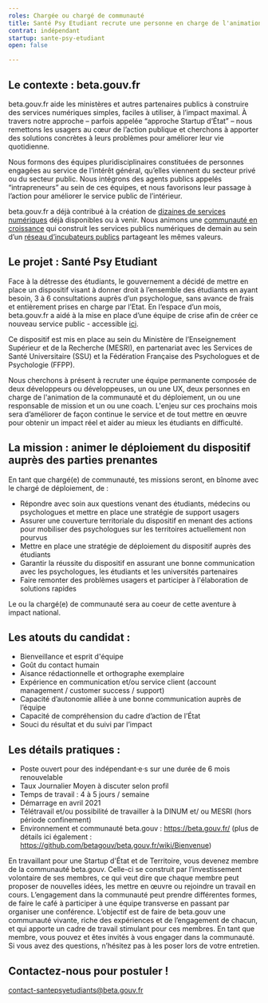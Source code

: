 ```yaml
---
roles: Chargée ou chargé de communauté
title: Santé Psy Etudiant recrute une personne en charge de l'animation de communauté
contrat: indépendant
startup: sante-psy-etudiant
open: false

---
```


## Le contexte : beta.gouv.fr

beta.gouv.fr aide les ministères et autres partenaires publics à construire des services numériques simples, faciles à utiliser, à l’impact maximal. À travers notre approche – parfois appelée “approche Startup d’État” – nous remettons les usagers au cœur de l’action publique et cherchons à apporter des solutions concrètes à leurs problèmes pour améliorer leur vie quotidienne.

Nous formons des équipes pluridisciplinaires constituées de personnes engagées au service de l’intérêt général, qu’elles viennent du secteur privé ou du secteur public. Nous intégrons des agents publics appelés “intrapreneurs” au sein de ces équipes, et nous favorisons leur passage à l’action pour améliorer le service public de l’intérieur.

beta.gouv.fr a déjà contribué à la création de [dizaines de services numériques](https://beta.gouv.fr/startups/)
 déjà disponibles ou à venir. Nous animons une [communauté en croissance](https://beta.gouv.fr/communaute/) qui construit les services publics numériques de demain au sein d’un [réseau d’incubateurs publics](https://beta.gouv.fr/incubateurs/) partageant les mêmes valeurs.

## Le projet : Santé Psy Etudiant
Face à la détresse des étudiants, le gouvernement a décidé de mettre en place un dispositif visant à donner droit à l’ensemble des étudiants en ayant besoin, 3 à 6 consultations auprès d’un psychologue, sans avance de frais et entièrement prises en charge par l’Etat. En l’espace d’un mois, beta.gouv.fr a aidé à la mise en place d’une équipe de crise afin de créer ce nouveau service public  - accessible [ici](http://santepsy.etudiant.gouv.fr).

Ce dispositif est mis en place au sein du Ministère de l’Enseignement Supérieur et de la Recherche (MESRI), en partenariat avec les Services de Santé Universitaire  (SSU) et la Fédération Française des Psychologues et de Psychologie (FFPP).

Nous cherchons à présent à recruter une équipe permanente composée de deux développeurs ou développeuses, un ou une UX, deux personnes en charge de l'animation de la communauté et du déploiement, un ou une responsable de mission et un ou une coach.  L'enjeu sur ces prochains mois sera d’améliorer de façon continue le service et de tout mettre en œuvre pour obtenir un impact réel et aider au mieux les étudiants en difficulté.

## La mission : animer le déploiement du dispositif auprès des parties prenantes

En tant que chargé(e) de communauté, tes missions seront, en bînome avec le chargé de déploiement, de :
- Répondre avec soin aux questions venant des étudiants, médecins ou psychologues et mettre en place une stratégie de support usagers
- Assurer une couverture territoriale du dispositif en menant des actions pour mobiliser des psychologues sur les territoires actuellement non pourvus
- Mettre en place une stratégie de déploiement du dispositif auprès des étudiants
- Garantir la réussite du dispositif en assurant une bonne communication avec les psychologues, les étudiants et les universités partenaires
- Faire remonter des problèmes usagers et participer à l'élaboration de solutions rapides

Le ou la chargé(e) de communauté sera au coeur de cette aventure à impact national.

## Les atouts du candidat :
- Bienveillance et esprit d'équipe
- Goût du contact humain
- Aisance rédactionnelle et orthographe exemplaire
- Expérience en communication et/ou service client (account management / customer success / support)
- Capacité d’autonomie alliée à une bonne communication auprès de l’équipe
- Capacité de compréhension du cadre d’action de l’État
- Souci du résultat et du suivi par l’impact


## Les détails pratiques :
 - Poste ouvert pour des indépendant·e·s sur une durée de 6 mois renouvelable
 - Taux Journalier Moyen à discuter selon profil
 - Temps de travail : 4 à 5 jours / semaine
 - Démarrage en avril 2021
 - Télétravail et/ou possibilité de travailler à la DINUM et/ ou MESRI (hors période confinement)
 - Environnement et communauté beta.gouv : https://beta.gouv.fr/ (plus de détails ici également : https://github.com/betagouv/beta.gouv.fr/wiki/Bienvenue)

En travaillant pour une Startup d'État et de Territoire, vous devenez membre de la communauté beta.gouv. Celle-ci se construit par l’investissement volontaire de ses membres, ce qui veut dire que chaque membre peut proposer de nouvelles idées, les mettre en œuvre ou rejoindre un travail en cours.
L’engagement dans la communauté peut prendre différentes formes, de faire le café à participer à une équipe transverse en passant par organiser une conférence.
L’objectif est de faire de beta.gouv une communauté vivante, riche des expériences et de l’engagement de chacun, et qui apporte un cadre de travail stimulant pour ces membres.
En tant que membre, vous pouvez et êtes invités à vous engager dans la communauté. Si vous avez des questions, n’hésitez pas à les poser lors de votre entretien.

## Contactez-nous pour postuler !
contact-santepsyetudiants@beta.gouv.fr
